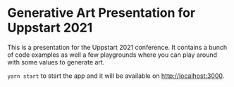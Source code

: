 # Generative Art Presentation for Uppstart 2021

This is a presentation for the Uppstart 2021 conference. It contains a bunch of code examples as well a few playgrounds where you can play around with some values to generate art.

`yarn start` to start the app and it will be available on [http://localhost:3000](http://localhost:3000).